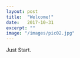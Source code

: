 ```yaml
---
layout: post
title:  "Welcome!"
date:   2017-10-31
excerpt: ""
image: "/images/pic02.jpg"
---
```

Just Start.
